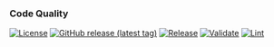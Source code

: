 ### Code Quality
[![License](https://img.shields.io/github/license/geekcell/terraform-aws-memorydb-cluster)](https://github.com/geekcell/terraform-aws-memorydb-cluster/blob/master/LICENSE)
[![GitHub release (latest tag)](https://img.shields.io/github/v/release/geekcell/terraform-aws-memorydb-cluster?logo=github&sort=semver)](https://github.com/geekcell/terraform-aws-memorydb-cluster/releases)
[![Release](https://github.com/geekcell/terraform-aws-memorydb-cluster/actions/workflows/release.yaml/badge.svg)](https://github.com/geekcell/terraform-aws-memorydb-cluster/actions/workflows/release.yaml)
[![Validate](https://github.com/geekcell/terraform-aws-memorydb-cluster/actions/workflows/validate.yaml/badge.svg)](https://github.com/geekcell/terraform-aws-memorydb-cluster/actions/workflows/validate.yaml)
[![Lint](https://github.com/geekcell/terraform-aws-memorydb-cluster/actions/workflows/linter.yaml/badge.svg)](https://github.com/geekcell/terraform-aws-memorydb-cluster/actions/workflows/linter.yaml)

<!--
Comment in if Bridgecrew is configured

### Security
[![Infrastructure Tests](https://www.bridgecrew.cloud/badges/github/geekcell/terraform-aws-memorydb-cluster/general)](https://www.bridgecrew.cloud/link/badge?vcs=github&fullRepo=geekcell%2Fterraform-aws-memorydb-cluster&benchmark=INFRASTRUCTURE+SECURITY)

#### Cloud
[![Infrastructure Tests](https://www.bridgecrew.cloud/badges/github/geekcell/terraform-aws-memorydb-cluster/cis_aws)](https://www.bridgecrew.cloud/link/badge?vcs=github&fullRepo=geekcell%2Fterraform-aws-memorydb-cluster&benchmark=CIS+AWS+V1.2)
[![Infrastructure Tests](https://www.bridgecrew.cloud/badges/github/geekcell/terraform-aws-memorydb-cluster/cis_aws_13)](https://www.bridgecrew.cloud/link/badge?vcs=github&fullRepo=geekcell%2Fterraform-aws-memorydb-cluster&benchmark=CIS+AWS+V1.3)
[![Infrastructure Tests](https://www.bridgecrew.cloud/badges/github/geekcell/terraform-aws-memorydb-cluster/cis_azure)](https://www.bridgecrew.cloud/link/badge?vcs=github&fullRepo=geekcell%2Fterraform-aws-memorydb-cluster&benchmark=CIS+AZURE+V1.1)
[![Infrastructure Tests](https://www.bridgecrew.cloud/badges/github/geekcell/terraform-aws-memorydb-cluster/cis_azure_13)](https://www.bridgecrew.cloud/link/badge?vcs=github&fullRepo=geekcell%2Fterraform-aws-memorydb-cluster&benchmark=CIS+AZURE+V1.3)
[![Infrastructure Tests](https://www.bridgecrew.cloud/badges/github/geekcell/terraform-aws-memorydb-cluster/cis_gcp)](https://www.bridgecrew.cloud/link/badge?vcs=github&fullRepo=geekcell%2Fterraform-aws-memorydb-cluster&benchmark=CIS+GCP+V1.1)

##### Container
[![Infrastructure Tests](https://www.bridgecrew.cloud/badges/github/geekcell/terraform-aws-memorydb-cluster/cis_kubernetes_16)](https://www.bridgecrew.cloud/link/badge?vcs=github&fullRepo=geekcell%2Fterraform-aws-memorydb-cluster&benchmark=CIS+KUBERNETES+V1.6)
[![Infrastructure Tests](https://www.bridgecrew.cloud/badges/github/geekcell/terraform-aws-memorydb-cluster/cis_eks_11)](https://www.bridgecrew.cloud/link/badge?vcs=github&fullRepo=geekcell%2Fterraform-aws-memorydb-cluster&benchmark=CIS+EKS+V1.1)
[![Infrastructure Tests](https://www.bridgecrew.cloud/badges/github/geekcell/terraform-aws-memorydb-cluster/cis_gke_11)](https://www.bridgecrew.cloud/link/badge?vcs=github&fullRepo=geekcell%2Fterraform-aws-memorydb-cluster&benchmark=CIS+GKE+V1.1)
[![Infrastructure Tests](https://www.bridgecrew.cloud/badges/github/geekcell/terraform-aws-memorydb-cluster/cis_kubernetes)](https://www.bridgecrew.cloud/link/badge?vcs=github&fullRepo=geekcell%2Fterraform-aws-memorydb-cluster&benchmark=CIS+KUBERNETES+V1.5)

#### Data protection
[![Infrastructure Tests](https://www.bridgecrew.cloud/badges/github/geekcell/terraform-aws-memorydb-cluster/soc2)](https://www.bridgecrew.cloud/link/badge?vcs=github&fullRepo=geekcell%2Fterraform-aws-memorydb-cluster&benchmark=SOC2)
[![Infrastructure Tests](https://www.bridgecrew.cloud/badges/github/geekcell/terraform-aws-memorydb-cluster/pci)](https://www.bridgecrew.cloud/link/badge?vcs=github&fullRepo=geekcell%2Fterraform-aws-memorydb-cluster&benchmark=PCI-DSS+V3.2)
[![Infrastructure Tests](https://www.bridgecrew.cloud/badges/github/geekcell/terraform-aws-memorydb-cluster/pci_dss_v321)](https://www.bridgecrew.cloud/link/badge?vcs=github&fullRepo=geekcell%2Fterraform-aws-memorydb-cluster&benchmark=PCI-DSS+V3.2.1)
[![Infrastructure Tests](https://www.bridgecrew.cloud/badges/github/geekcell/terraform-aws-memorydb-cluster/iso)](https://www.bridgecrew.cloud/link/badge?vcs=github&fullRepo=geekcell%2Fterraform-aws-memorydb-cluster&benchmark=ISO27001)
[![Infrastructure Tests](https://www.bridgecrew.cloud/badges/github/geekcell/terraform-aws-memorydb-cluster/nist)](https://www.bridgecrew.cloud/link/badge?vcs=github&fullRepo=geekcell%2Fterraform-aws-memorydb-cluster&benchmark=NIST-800-53)
[![Infrastructure Tests](https://www.bridgecrew.cloud/badges/github/geekcell/terraform-aws-memorydb-cluster/hipaa)](https://www.bridgecrew.cloud/link/badge?vcs=github&fullRepo=geekcell%2Fterraform-aws-memorydb-cluster&benchmark=HIPAA)
[![Infrastructure Tests](https://www.bridgecrew.cloud/badges/github/geekcell/terraform-aws-memorydb-cluster/fedramp_moderate)](https://www.bridgecrew.cloud/link/badge?vcs=github&fullRepo=geekcell%2Fterraform-aws-memorydb-cluster&benchmark=FEDRAMP+%28MODERATE%29)

-->
